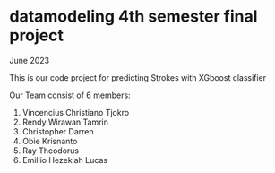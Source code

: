 # datamodeling 4th semester final project
June 2023
 
 This is our code project  for predicting Strokes with XGboost classifier

 Our Team consist of 6 members:
 1. Vincencius Christiano Tjokro
 2. Rendy Wirawan Tamrin
 3. Christopher Darren
 4. Obie Krisnanto
 5. Ray Theodorus
 6. Emillio Hezekiah Lucas
